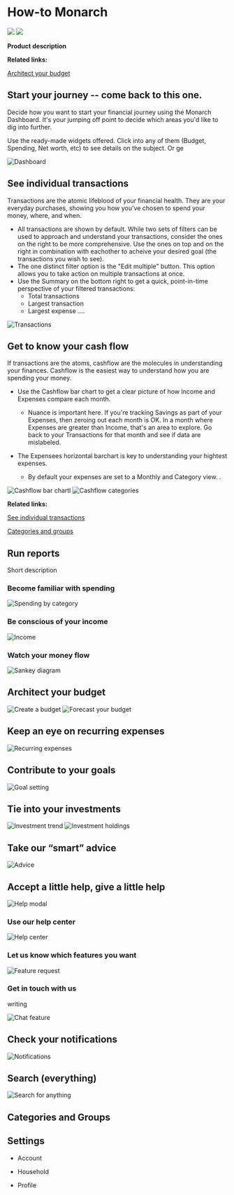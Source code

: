 # How-to Monarch
![](file:/Users/jessicatoth/Documents/Monarch/monarchlogo.svg)
![](https://jessica-toth.com/assets/images/monarchlogo.svg)


**Product description**

**Related links:**

[Architect your budget](#architect-your-budget)




## Start your journey -- come back to this one.
Decide how you want to start your financial journey using the Monarch Dashboard. It's your jumping off point to decide which areas you'd like to dig into further. 

Use the ready-made widgets offered. Click into any of them (Budget, Spending, Net worth, etc) to see details on the subject. 
Or ge

![Dashboard](file:/Users/jessicatoth/Documents/Monarch/Dashboard_copy.png)


## See individual transactions
Transactions are the atomic lifeblood of your financial health. They are your everyday purchases, showing you how you've chosen to spend your money, where, and when. 

- All transactions are shown by default. While two sets of filters can be used to approach and understand your transactions, consider the ones on the right to be more comprehensive. Use the ones on top and on the right in combination with eachother to acheive your desired goal (the transactions you wish to see). 
- The one distinct filter option is the "Edit multiple" button. This option allows you to take action on multiple transactions at once. 
- Use the Summary on the bottom right to get a quick, point-in-time perspective of your filtered transactions: 
  - Total transactions
  - Largest transaction
  - Largest expense ....
 
![Transactions](file:/Users/jessicatoth/Documents/Monarch/Transactions.png)

## Get to know your cash flow
If transactions are the atoms, cashflow are the molecules in understanding your finances. Cashflow is the easiest way to understand how you are spending your money. 

- Use the Cashflow bar chart to get a clear picture of how Income and Expenses compare each month. 
  - Nuance is important here. If you're tracking Savings as part of your Expenses, then zeroing out each month is OK. In a month where Expenses are greater than Income, that's an area to explore. Go back to your Transactions for that month and see if data are mislabeled. 

- The Expensees horizontal barchart is key to understanding your hightest expenses. 
  - By default your expenses are set to a Monthly and Category view. .


![Cashflow bar chartl](file:/Users/jessicatoth/Documents/Monarch/Cashflow1.png)
![Cashflow categories](file:/Users/jessicatoth/Documents/Monarch/Cashflow2.png)

**Related links:**

[See individual transactions](#see-individual-transactions)

[Categories and groups](#categories-and-groups)

## Run reports
Short description

### Become familiar with spending
![Spending by category](file:/Users/jessicatoth/Documents/Monarch/spendingbycategory.png)


### Be conscious of your income
![Income](file:/Users/jessicatoth/Documents/Monarch/Income.png)



### Watch your money flow
![Sankey diagram](file:/Users/jessicatoth/Documents/Monarch/Sankeydiagram.png)


## Architect your budget
![Create a budget](file:/Users/jessicatoth/Documents/Monarch/budget.png)
![Forecast your budget](file:/Users/jessicatoth/Documents/Monarch/budgetforecast.png)


## Keep an eye on recurring expenses
![Recurring expenses](file:/Users/jessicatoth/Documents/Monarch/recurringexpenses.png)


## Contribute to your goals
![Goal setting](file:/Users/jessicatoth/Documents/Monarch/goalsetting.png)

## Tie into your investments
![Investment trend](file:/Users/jessicatoth/Documents/Monarch/investments1.png)
![Investment holdings](file:/Users/jessicatoth/Documents/Monarch/investments2.png)

## Take our “smart” advice
![Advice](file:/Users/jessicatoth/Documents/Monarch/advice.png)

## Accept a little help, give a little help
![Help modal](file:/Users/jessicatoth/Documents/Monarch/help.png)

### Use our help center
![Help center](file:/Users/jessicatoth/Documents/Monarch/helpcenter.png)

### Let us know which features you want
![Feature request](file:/Users/jessicatoth/Documents/Monarch/featurerequests.png)

### Get in touch with us
writing 

![Chat feature](file:/Users/jessicatoth/Documents/Monarch/chatfeature.png)


## Check your notifications
![Notifications](file:/Users/jessicatoth/Documents/Monarch/notifications.png)

## Search (everything)
![Search for anything](https://media.giphy.com/media/v1.Y2lkPTc5MGI3NjExeXUxc200NHN4dDMwMXc3bzIzMnZza3Y0d3FrdDB3NDI1M3c3MWRkNCZlcD12MV9pbnRlcm5hbF9naWZfYnlfaWQmY3Q9Zw/IFU5rUgVjW9ePtgn8W/giphy.gif)

## Categories and Groups



## Settings

-   Account
    
-   Household
    
-   Profile
